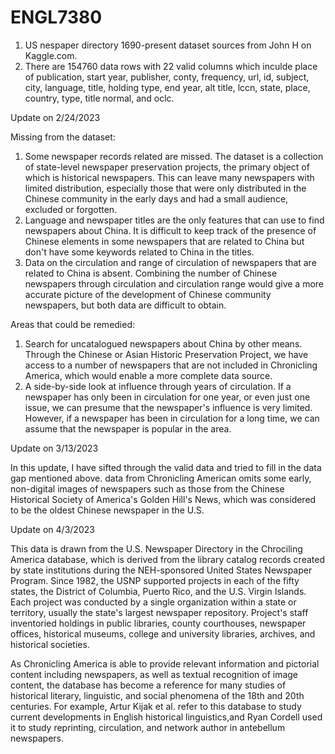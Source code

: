 # ENGL7380
1. US nespaper directory 1690-present dataset sources from John H on Kaggle.com.
2. There are 154760 data rows with 22 valid columns which inculde place of publication, start year, publisher, conty, frequency, url, id, subject, city, language, title, holding type, end year, alt title, lccn, state, place, country, type, title normal, and oclc.


Update on 2/24/2023

Missing from the dataset:
1. Some newspaper records related are missed. The dataset is a collection of state-level newspaper preservation projects, the primary object of which is historical newspapers. This can leave many newspapers with limited distribution, especially those that were only distributed in the Chinese community in the early days and had a small audience, excluded or forgotten.
2. Language and newspaper titles are the only features that can use to find newspapers about China. It is difficult to keep track of the presence of Chinese elements in some newspapers that are related to China but don't have some keywords related to China in the titles.
3. Data on the circulation and range of circulation of newspapers that are related to China is absent. Combining the number of Chinese newspapers through circulation and circulation range would give a more accurate picture of the development of Chinese community newspapers, but both data are difficult to obtain.

Areas that could be remedied:
1. Search for uncatalogued newspapers about China by other means. Through the Chinese or Asian Historic Preservation Project, we have access to a number of newspapers that are not included in Chronicling America, which would enable a more complete data source.
2. A side-by-side look at influence through years of circulation. If a newspaper has only been in circulation for one year, or even just one issue, we can presume that the newspaper's influence is very limited. However, if a newspaper has been in circulation for a long time, we can assume that the newspaper is popular in the area.

Update on 3/13/2023

In this update, I have sifted through the valid data and tried to fill in the data gap mentioned above. data from Chronicling American omits some early, non-digital images of newspapers such as those from the Chinese Historical Society of America's Golden Hill's News, which was considered to be the oldest Chinese newspaper in the U.S.

Update on 4/3/2023

This data is drawn from the U.S. Newspaper Directory in the Chrociling America database, which is derived from the library catalog records created by state institutions during the NEH-sponsored United States Newspaper Program. Since 1982, the USNP supported projects in each of the fifty states, the District of Columbia, Puerto Rico, and the U.S. Virgin Islands. Each project was conducted by a single organization within a state or territory, usually the state's largest newspaper repository. Project's staff inventoried holdings in public libraries, county courthouses, newspaper offices, historical museums, college and university libraries, archives, and historical societies. 

As Chronicling America is able to provide relevant information and pictorial content including newspapers, as well as textual recognition of image content, the database has become a reference for many studies of historical literary, linguistic, and social phenomena of the 18th and 20th centuries. For example, Artur Kijak et al. refer to this database to study current developments in English historical linguistics,and Ryan Cordell used it to study reprinting, circulation, and network author in antebellum newspapers.
